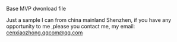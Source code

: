 Base MVP dwonload file 

Just a sample
I can from china mainland Shenzhen, if you have any opportunity to me ,please you contact me, my email: cenxiaozhong.qqcom@qq.com
